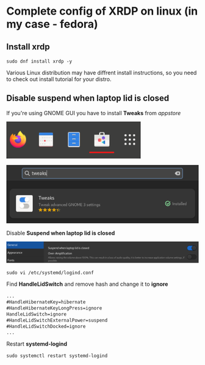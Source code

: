 # Complete config of XRDP on linux (in my case - fedora)

## Install xrdp 

```shell
sudo dnf install xrdp -y
```

Various Linux distribution may have diffrent install instructions, so you need to check out install tutorial for your distro.

## Disable suspend when laptop lid is closed

If you're using GNOME GUI you have to install **Tweaks** from *appstore*

![](img/appstore.png)

![](img/tweaks.png)

Disable **Suspend when laptop lid is closed**

![](img/lid.png)

```shell
sudo vi /etc/systemd/logind.conf
```

Find **HandleLidSwitch** and remove hash and change it to **ignore**

```shell
...
#HandleHibernateKey=hibernate
#HandleHibernateKeyLongPress=ignore
HandleLidSwitch=ignore
#HandleLidSwitchExternalPower=suspend
#HandleLidSwitchDocked=ignore
...
```

Restart **systemd-logind**

```shell
sudo systemctl restart systemd-logind
```

